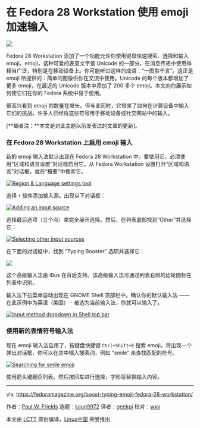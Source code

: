 在 Fedora 28 Workstation 使用 emoji 加速输入
======

![](https://fedoramagazine.org/wp-content/uploads/2018/07/emoji-typing-816x345.jpg)

Fedora 28 Workstation 添加了一个功能允许你使用键盘快速搜索、选择和输入 emoji。emoji，这种可爱的表意文字是 Unicode 的一部分，在消息传递中使用得相当广泛，特别是在移动设备上。你可能听过这样的成语：“一图胜千言”。这正是 emoji 所提供的：简单的图像供你在交流中使用。Unicode 的每个版本都增加了更多 emoji，在最近的 Unicode 版本中添加了 200 多个 emoji。本文向你展示如何使它们在你的 Fedora 系统中易于使用。

很高兴看到 emoji 的数量在增长。但与此同时，它带来了如何在计算设备中输入它们的挑战。许多人已经将这些符号用于移动设备或社交网站中的输入。

[**编者注：**本文是对此主题以前发表过的文章的更新]。

### 在 Fedora 28 Workstation 上启用 emoji 输入

新的 emoji 输入法默认出现在 Fedora 28 Workstation 中。要使用它，必须使用“区域和语言设置”对话框启用它。从 Fedora Workstation 设置打开“区域和语言”对话框，或在“概要”中搜索它。

[![Region & Language settings tool][1]][2]

选择 `+` 控件添加输入源。出现以下对话框：

[![Adding an input source][3]][4]

选择最后选项（三个点）来完全展开选择。然后，在列表底部找到“Other”并选择它：

[![Selecting other input sources][5]][6]

在下面的对话框中，找到 “Typing Booster” 选项并选择它：

[![][7]][8]

这个高级输入法由 iBus 在背后支持。该高级输入法可通过列表右侧的齿轮图标在列表中识别。

输入法下拉菜单自动出现在 GNOME Shell 顶部栏中。确认你的默认输入法 —— 在此示例中为英语（美国） - 被选为当前输入法，你就可以输入了。

[![Input method dropdown in Shell top bar][9]][10]

### 使用新的表情符号输入法

现在 emoji 输入法启用了，按键盘快捷键 `Ctrl+Shift+E` 搜索 emoji。将出现一个弹出对话框，你可以在其中输入搜索词，例如 “smile” 来查找匹配的符号。

[![Searching for smile emoji][11]][12]

使用箭头键翻页列表。然后按回车进行选择，字形将替换输入内容。

--------------------------------------------------------------------------------

via: https://fedoramagazine.org/boost-typing-emoji-fedora-28-workstation/

作者：[Paul W. Frields][a]
选题：[lujun9972](https://github.com/lujun9972)
译者：[geekpi](https://github.com/geekpi)
校对：[wxy](https://github.com/wxy)

本文由 [LCTT](https://github.com/LCTT/TranslateProject) 原创编译，[Linux中国](https://linux.cn/) 荣誉推出

[a]:https://fedoramagazine.org/author/pfrields/
[1]:https://fedoramagazine.org/wp-content/uploads/2018/07/Screenshot-from-2018-07-08-15-02-41-1024x718.png
[2]:https://fedoramagazine.org/wp-content/uploads/2018/07/Screenshot-from-2018-07-08-15-02-41.png
[3]:https://fedoramagazine.org/wp-content/uploads/2018/07/Screenshot-from-2018-07-08-14-33-46-1024x839.png
[4]:https://fedoramagazine.org/wp-content/uploads/2018/07/Screenshot-from-2018-07-08-14-33-46.png
[5]:https://fedoramagazine.org/wp-content/uploads/2018/07/Screenshot-from-2018-07-08-14-34-15-1024x839.png
[6]:https://fedoramagazine.org/wp-content/uploads/2018/07/Screenshot-from-2018-07-08-14-34-15.png
[7]:https://fedoramagazine.org/wp-content/uploads/2018/07/Screenshot-from-2018-07-08-14-34-41-1024x839.png
[8]:https://fedoramagazine.org/wp-content/uploads/2018/07/Screenshot-from-2018-07-08-14-34-41.png
[9]:https://fedoramagazine.org/wp-content/uploads/2018/07/Screenshot-from-2018-07-08-15-05-24-300x244.png
[10]:https://fedoramagazine.org/wp-content/uploads/2018/07/Screenshot-from-2018-07-08-15-05-24.png
[11]:https://fedoramagazine.org/wp-content/uploads/2018/07/Screenshot-from-2018-07-08-14-36-31-290x300.png
[12]:https://fedoramagazine.org/wp-content/uploads/2018/07/Screenshot-from-2018-07-08-14-36-31.png
